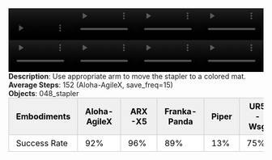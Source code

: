 <!DOCTYPE html>
<html lang="en">
<body>
    <div style="display: flex;">
        <video src="../task_video_clean/move_stapler_pad/aloha-agilex_head.mp4" controls loop muted autoplay style="width: 25%;"></video>
        <video src="../task_video_clean/move_stapler_pad/franka-panda_head.mp4" controls loop muted autoplay style="width: 25%;"></video>
        <video src="../task_video_clean/move_stapler_pad/ARX-X5_head.mp4" controls loop muted autoplay style="width: 25%;"></video>
        <video src="../task_video_clean/move_stapler_pad/ur5-wsg_head.mp4" controls loop muted autoplay style="width: 25%;"></video>
    </div>
    <div style="display: flex;">
        <video src="../task_video_clean/move_stapler_pad/aloha-agilex_world.mp4" controls loop muted autoplay style="width: 25%;"></video>
        <video src="../task_video_clean/move_stapler_pad/franka-panda_world.mp4" controls loop muted autoplay style="width: 25%;"></video>
        <video src="../task_video_clean/move_stapler_pad/ARX-X5_world.mp4" controls loop muted autoplay style="width: 25%;"></video>
        <video src="../task_video_clean/move_stapler_pad/ur5-wsg_world.mp4" controls loop muted autoplay style="width: 25%;"></video>
    </div>
    <b>Description</b>: Use appropriate arm to move the stapler to a colored mat.<br>
    <b>Average Steps</b>: 152 (Aloha-AgileX, save_freq=15)<br>
    <b>Objects</b>: 048_stapler<br>
    <table style="margin:0 auto;border-collapse:collapse;width:auto;min-width:180px;background-color:white;">
        <thead>
            <tr style="background:#f0f0f0;">
                <th style="border:1px solid #ccc;padding:6px 14px;color:black;">Embodiments</th>
                <th style="border:1px solid #ccc;padding:6px 14px;color:black;">Aloha-AgileX</th>
                <th style="border:1px solid #ccc;padding:6px 14px;color:black;">ARX-X5</th>
                <th style="border:1px solid #ccc;padding:6px 14px;color:black;">Franka-Panda</th>
                <th style="border:1px solid #ccc;padding:6px 14px;color:black;">Piper</th>
                <th style="border:1px solid #ccc;padding:6px 14px;color:black;">UR5-Wsg</th>
            </tr>
        </thead>
        <tbody>
            <tr style="background:white;">
                <td style="border:1px solid #ccc;padding:6px 14px;color:black;">Success Rate</td>
                <td style="border:1px solid #ccc;padding:6px 14px;color:black;">92%</td>
                <td style="border:1px solid #ccc;padding:6px 14px;color:black;">96%</td>
                <td style="border:1px solid #ccc;padding:6px 14px;color:black;">89%</td>
                <td style="border:1px solid #ccc;padding:6px 14px;color:black;">13%</td>
                <td style="border:1px solid #ccc;padding:6px 14px;color:black;">75%</td>
            </tr>
        </tbody>
    </table>
</body>
</html>
